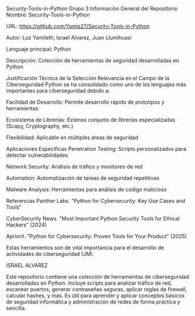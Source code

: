 Security-Tools-in-Python
Grupo 3
Información General del Repositorio
Nombre: Security-Tools-in-Python
 
URL: https://github.com/Yamis27/Security-Tools-in-Python
 
Autor: Luz Yamileth, Israel Alvarez, Juan Llumihuasi
 
Lenguaje principal: Python
 
Descripción: Colección de herramientas de seguridad desarrolladas en Python
 
Justificación Técnica de la Selección
Relevancia en el Campo de la Ciberseguridad
Python se ha consolidado como uno de los lenguajes más importantes para ciberseguridad debido a:
 
Facilidad de Desarrollo: Permite desarrollo rápido de prototipos y herramientas
 
Ecosistema de Librerías: Extenso conjunto de librerías especializadas (Scapy, Cryptography, etc.)
 
Flexibilidad: Aplicable en múltiples áreas de seguridad
 
Aplicaciones Específicas
Penetration Testing: Scripts personalizados para detectar vulnerabilidades
 
Network Security: Análisis de tráfico y monitoreo de red
 
Automation: Automatización de tareas de seguridad repetitivas
 
Malware Analysis: Herramientas para análisis de código malicioso
 
Referencias
Panther Labs. "Python for Cybersecurity: Key Use Cases and Tools"
 
CyberSecurity News. "Most Important Python Security Tools for Ethical Hackers" (2024)
 
Apriorit. "Python for Cybersecurity: Proven Tools for Your Product" (2025)


Estas herramientos son de vital importancia para el desarrollo de actividades de ciberseguridad (JM).

ISRAEL ALVAREZ

Este repositorio contiene una colección de herramientas de ciberseguridad desarrolladas en Python. Incluye scripts para analizar tráfico de red, escanear puertos, generar contraseñas seguras, aplicar reglas de firewall, calcular hashes, y más. Es útil para aprender y aplicar conceptos básicos de seguridad informática y administración de redes de forma práctica y sencilla.

